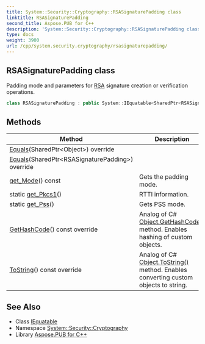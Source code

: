 ```yaml
---
title: System::Security::Cryptography::RSASignaturePadding class
linktitle: RSASignaturePadding
second_title: Aspose.PUB for C++
description: 'System::Security::Cryptography::RSASignaturePadding class. Padding mode and parameters for RSA signature creation or verification operations in C++.'
type: docs
weight: 3900
url: /cpp/system.security.cryptography/rsasignaturepadding/
---
```

## RSASignaturePadding class


Padding mode and parameters for [RSA](../rsa/) signature creation or verification operations.

```cpp
class RSASignaturePadding : public System::IEquatable<SharedPtr<RSASignaturePadding>>
```

## Methods

| Method | Description |
| --- | --- |
| [Equals](./equals/)(SharedPtr\<Object\>) override |  |
| [Equals](./equals/)(SharedPtr\<RSASignaturePadding\>) override |  |
| [get_Mode](./get_mode/)() const | Gets the padding mode. |
| static [get_Pkcs1](./get_pkcs1/)() | RTTI information. |
| static [get_Pss](./get_pss/)() | Gets PSS mode. |
| [GetHashCode](./gethashcode/)() const override | Analog of C# [Object.GetHashCode()](../../system/object/gethashcode/) method. Enables hashing of custom objects. |
| [ToString](./tostring/)() const override | Analog of C# [Object.ToString()](../../system/object/tostring/) method. Enables converting custom objects to string. |
## See Also

* Class [IEquatable](../../system/iequatable/)
* Namespace [System::Security::Cryptography](../)
* Library [Aspose.PUB for C++](../../)
